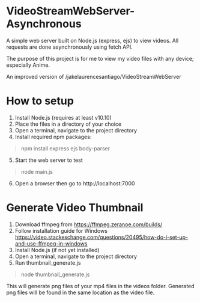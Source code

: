 # VideoStreamWebServer-Asynchronous
A simple web server built on Node.js (express, ejs) to view videos.
All requests are done asynchronously using fetch API.

The purpose of this project is for me to view my video files with any device; especially Anime.

An improved version of /jakelaurencesantiago/VideoStreamWebServer

# How to setup
1. Install Node.js (requires at least v10.10)
2. Place the files in a directory of your choice
3. Open a terminal, navigate to the project directory
4. Install required npm packages:
 > npm install express ejs body-parser
5. Start the web server to test
 > node main.js
6. Open a browser then go to http://localhost:7000

# Generate Video Thumbnail
1. Download ffmpeg from https://ffmpeg.zeranoe.com/builds/
2. Follow installation guide for Windows https://video.stackexchange.com/questions/20495/how-do-i-set-up-and-use-ffmpeg-in-windows
3. Install Node.js (if not yet installed)
4. Open a terminal, navigate to the project directory
5. Run thumbnail_generate.js
 > node thumbnail_generate.js
 
This will generate png files of your mp4 files in the videos folder.
Generated png files will be found in the same location as the video file.
